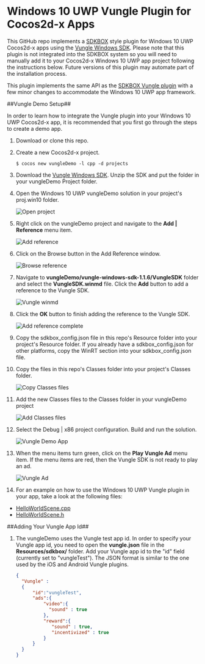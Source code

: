 # Windows 10 UWP Vungle Plugin for Cocos2d-x Apps


This GitHub repo implements a [SDKBOX](http://www.sdkbox.com/) style plugin for Windows 10 UWP Cocos2d-x apps using the [Vungle Windows SDK](https://v.vungle.com/sdk). 
Please note that this plugin is not integrated into the SDKBOX system so you will need to manually add it to your Cocos2d-x Windows 10 UWP app project following the instructions below.
Future versions of this plugin may automate part of the installation process.

This plugin implements the same API as the [SDKBOX Vungle plugin](http://docs.sdkbox.com/en/plugins/vungle/v3-cpp/) with a few minor changes to accommodate the Windows 10 UWP app framework.

##Vungle Demo Setup##

In order to learn how to integrate the Vungle plugin into your Windows 10 UWP Cocos2d-x app, it is recommended that you first go through the steps to create a demo app.

1. Download or clone this repo.

1. Create a new Cocos2d-x project.

    ```
	$ cocos new vungleDemo -l cpp -d projects
    ```

1. Download the [Vungle Windows SDK](https://v.vungle.com/sdk). Unzip the SDK and put the folder in your vungleDemo Project folder.

1. Open the Windows 10 UWP vungleDemo solution in your project's proj.win10 folder.

	![Open project](Images/open-project.png "Open project")
    
1. Right click on the vungleDemo project and navigate to the **Add | Reference** menu item.

	![Add reference](Images/add-reference.png "Add reference")
    
1. Click on the Browse button in the Add Reference window.

	![Browse reference](Images/browse-reference.png "Browse reference")

1. Navigate to **vungleDemo/vungle-windows-sdk-1.1.6/VungleSDK** folder and select the **VungleSDK.winmd** file. 
Click the **Add** button to add a reference to the Vungle SDK.

	![Vungle winmd](Images/vungle-winmd.png "Vungle winmd")

1. Click the **OK** button to finish adding the reference to the Vungle SDK.

	![Add reference complete](Images/add-reference-complete.png "Add reference complete")

1. Copy the sdkbox_config.json file in this repo's Resource folder into your project's Resource folder. 
If you already have a sdkbox_config.json for other platforms, copy the WinRT section into your sdkbox_config.json file.

1. Copy the files in this repo's Classes folder into your project's Classes folder.

	![Copy Classes files](Images/classes.png "Copy Classes files")
    
1. Add the new Classes files to the Classes folder in your vungleDemo project

	![Add Classes files](Images/add-classes-files.png "Add Classes files")

1. Select the Debug | x86 project configuration. Build and run the solution.

	![Vungle Demo App](Images/vungle-app.png "Vungle Demo App")
    
1. When the menu items turn green, click on the **Play Vungle Ad** menu item. If the menu items are red, then the Vungle SDK is not ready to play an ad.

	![Vungle Ad](Images/ad.png "Vungle Demo Ad")
    
1. For an example on how to use the Windows 10 UWP Vungle plugin in your app, take a look at the following files:
 
* [HelloWorldScene.cpp](https://github.com/stammen/win10-vungle-sdkbox/blob/master/Classes/HelloWorldScene.cpp)
* [HelloWorldScene.h](https://github.com/stammen/win10-vungle-sdkbox/blob/master/Classes/HelloWorldScene.h) 

##Adding Your Vungle App Id##

1. The vungleDemo uses the Vungle test app id. In order to specify your Vungle app id, you need to open the **vungle.json** file in the **Resources/sdkbox/** folder. 
Add your Vungle app id to the "id" field (currently set to "vungleTest"). The JSON format is similar to the one used by the iOS and Android Vungle plugins.

    ```json
    {
      "Vungle" :
      {
          "id":"vungleTest",
          "ads":{
              "video":{
                "sound" : true
              },
              "reward":{
                 "sound" : true,
                 "incentivized" : true
              }
          }
      }
    }
    ```


